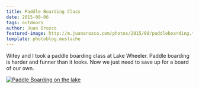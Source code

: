 ```yaml
---
title: Paddle Boarding Class
date: 2015-08-06
tags: outdoors
author: Juan Orozco
featured-image: http://m.juanorozco.com/photos/2015/08/paddleboarding.thumbnail.jpg
template: photoblog.mustache
---
```


Wifey and I took a paddle boarding class at Lake Wheeler. Paddle boarding is harder and funner than it looks. Now we just need to save up for a board of our own.

<!-- more -->

[![Paddle Boarding on the lake](http://m.juanorozco.com/photos/2015/08/paddleboarding.medium.jpg)](http://m.juanorozco.com/photos/2015/08/paddleboarding.large.jpg)
